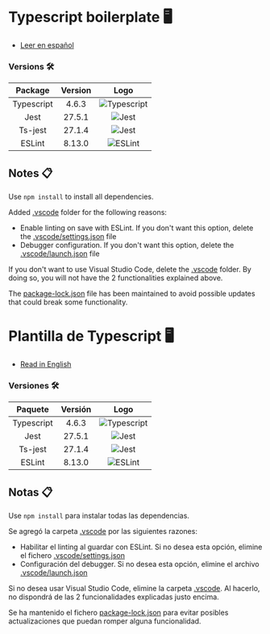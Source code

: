 <a name="english"></a>
# Typescript boilerplate 🖥️

* [Leer en español](#spanish)

### Versions 🛠️

Package | Version | Logo
 :-: | :-: | :-:
   Typescript | 4.6.3 | ![Typescript](https://img.shields.io/badge/TypeScript-007ACC?style=for-the-badge&logo=typescript&logoColor=white)
   Jest | 27.5.1 | ![Jest](https://img.shields.io/badge/Jest-C21325?style=for-the-badge&logo=jest&logoColor=white)
   Ts-jest | 27.1.4 | ![Jest](https://img.shields.io/badge/Jest-C21325?style=for-the-badge&logo=jest&logoColor=white)
   ESLint | 8.13.0 | ![ESLint](https://img.shields.io/badge/eslint-3A33D1?style=for-the-badge&logo=eslint&logoColor=white)
  
## Notes 📋
Use `npm install` to install all dependencies.

Added [.vscode](/.vscode) folder for the following reasons:
* Enable linting on save with ESLint. If you don't want this option, delete the [.vscode/settings.json](/.vscode/settings.json) file
* Debugger configuration. If you don't want this option, delete the [.vscode/launch.json](/.vscode/launch.json) file

If you don't want to use Visual Studio Code, delete the [.vscode](/.vscode) folder. By doing so, you will not have the 2 functionalities explained above.

The [package-lock.json](/package-lock.json) file has been maintained to avoid possible updates that could break some functionality. 

<a name="spanish"></a>
# Plantilla de Typescript 🖥️

* [Read in English](#english)

### Versiones 🛠️

Paquete | Versión | Logo
 :-: | :-: | :-:
   Typescript | 4.6.3 | ![Typescript](https://img.shields.io/badge/TypeScript-007ACC?style=for-the-badge&logo=typescript&logoColor=white)
   Jest | 27.5.1 | ![Jest](https://img.shields.io/badge/Jest-C21325?style=for-the-badge&logo=jest&logoColor=white)
   Ts-jest | 27.1.4 | ![Jest](https://img.shields.io/badge/Jest-C21325?style=for-the-badge&logo=jest&logoColor=white)
   ESLint | 8.13.0 | ![ESLint](https://img.shields.io/badge/eslint-3A33D1?style=for-the-badge&logo=eslint&logoColor=white)
  
## Notas 📋
Use `npm install` para instalar todas las dependencias.

Se agregó la carpeta [.vscode](/.vscode) por las siguientes razones:
* Habilitar el linting al guardar con ESLint. Si no desea esta opción, elimine el fichero [.vscode/settings.json](/.vscode/settings.json)
* Configuración del debugger. Si no desea esta opción, elimine el archivo [.vscode/launch.json](/.vscode/launch.json)

Si no desea usar Visual Studio Code, elimine la carpeta [.vscode](/.vscode). Al hacerlo, no dispondrá de las 2 funcionalidades explicadas justo encima.

Se ha mantenido el fichero [package-lock.json](/package-lock.json) para evitar posibles actualizaciones que puedan romper alguna funcionalidad.
